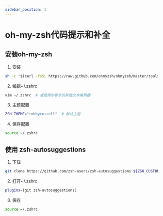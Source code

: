 ```yaml
---
sidebar_position: 3
---
```


# oh-my-zsh代码提示和补全

## 安装oh-my-zsh
1. 安装
```bash
sh -c "$(curl -fsSL https://raw.github.com/ohmyzsh/ohmyzsh/master/tools/install.sh)"
```
2. 编辑~/.zshrc
```bash
vim ~/.zshrc  # 或使用你喜欢的其他文本编辑器
```
3. 主题配置
```bash
ZSH_THEME="robbyrussell"  # 默认主题
```
4. 保存配置
```bash
source ~/.zshrc
```

## 使用 zsh-autosuggestions

1. 下载
```bash
git clone https://github.com/zsh-users/zsh-autosuggestions ${ZSH_CUSTOM:-~/.oh-my-zsh/custom}/plugins/zsh-autosuggestions
```
2. 打开~/.zshrc
```bash
plugins=(git zsh-autosuggestions)
```
3. 保存
```bash
source ~/.zshrc
```